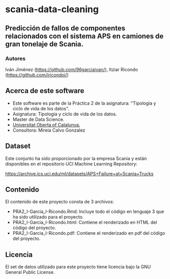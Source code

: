 # scania-data-cleaning

## Predicción de fallos de componentes relacionados con el sistema APS en camiones de gran tonelaje de Scania.

### Autores

Iván Jiménez (https://github.com/96garciaivan/), Itziar Ricondo (https://github.com/iricondoi/)

## Acerca de este software

* Este software es parte de la Práctica 2 de la asignatura: "Tipologia y ciclo de vida de los datos".
* Asignatura: Tipologia y ciclo de vida de los datos.
* Master de Data Science.
* [Universitat Oberta of Catalunya.](http://www.uoc.edu/portal/ca/index.html)
* Consultora: Mireia Calvo Gonzalez

## Dataset

Este conjunto ha sido proporcionado por la empresa Scania y están disponibles en el repositorio UCI Machine Learning Repository:

https://archive.ics.uci.edu/ml/datasets/APS+Failure+at+Scania+Trucks

## Contenido

El contenido de este proyecto consta de 3 archivos:

- PRA2_I-Garcia_I-Ricondo.Rmd: Incluye todo el código en lenguaje 3 que ha sido utilizado para el proyecto.
- PRA2_I-Garcia_I-Ricondo.html: Contiene el renderizado en HTML del código del proyecto.
- PRA2_I-Garcia_I-Ricondo.pdf:  Contiene el renderizado en pdf del código del proyecto.

## Licencia

El set de datos utilizado para este proyecto tiene licencia bajo la GNU General Public License.
